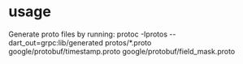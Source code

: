 # usage
Generate proto files by running:
protoc -Iprotos --dart_out=grpc:lib/generated protos/*.proto google/protobuf/timestamp.proto google/protobuf/field_mask.proto
